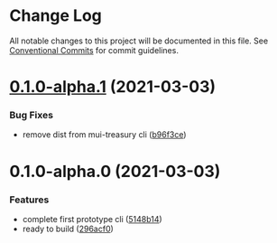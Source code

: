 # Change Log

All notable changes to this project will be documented in this file.
See [Conventional Commits](https://conventionalcommits.org) for commit guidelines.

# [0.1.0-alpha.1](https://github.com/siriwatknp/mui-treasury-next/compare/mui-treasury@0.1.0-alpha.0...mui-treasury@0.1.0-alpha.1) (2021-03-03)


### Bug Fixes

* remove dist from mui-treasury cli ([b96f3ce](https://github.com/siriwatknp/mui-treasury-next/commit/b96f3ce8484bdd0994fccd2cc8e108004fe34005))





# 0.1.0-alpha.0 (2021-03-03)


### Features

* complete first prototype cli ([5148b14](https://github.com/siriwatknp/mui-treasury-next/commit/5148b14f6fda19cc04bee61b8019190b13be1e82))
* ready to build ([296acf0](https://github.com/siriwatknp/mui-treasury-next/commit/296acf0071cf270efbcef9b651290449ee2685a1))
